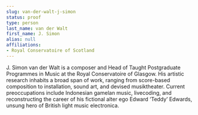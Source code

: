```yaml
---
slug: van-der-walt-j-simon
status: proof
type: person
last_name: van der Walt
first_name: J. Simon
alias: null
affiliations:
- Royal Conservatoire of Scotland
---
```


J. Simon van der Walt is a composer and Head of Taught Postgraduate Programmes in Music at the Royal Conservatoire of Glasgow. His artistic research inhabits a broad span of work, ranging from score-based composition to installation, sound art, and devised musiktheater. Current preoccupations include Indonesian gamelan music, livecoding, and reconstructing the career of his fictional alter ego Edward ‘Teddy’ Edwards, unsung hero of British light music electronica.

